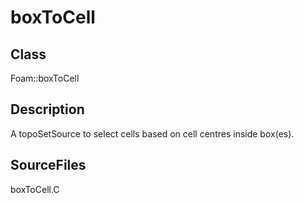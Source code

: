 # boxToCell 
## Class
Foam::boxToCell

## Description
A topoSetSource to select cells based on cell centres inside box(es).

## SourceFiles
boxToCell.C

